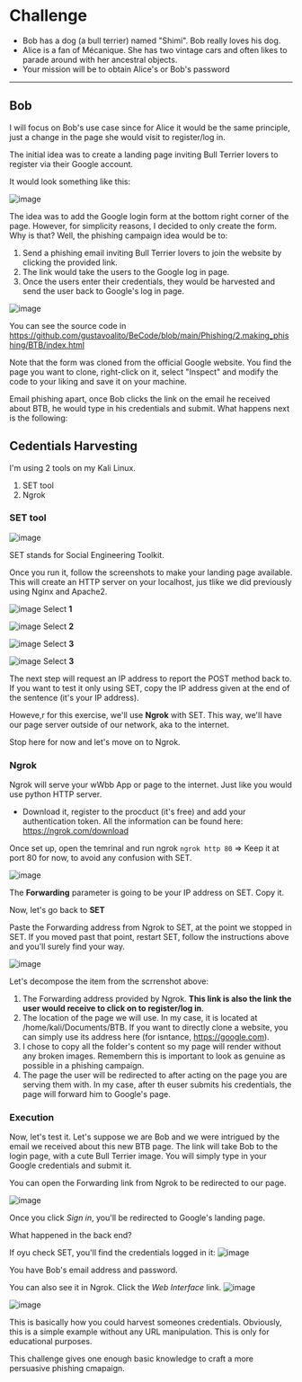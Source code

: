 # Challenge

- Bob has a dog (a bull terrier) named "Shimi". Bob really loves his dog. 
- Alice is a fan of Mécanique. She has two vintage cars and often likes to parade around with her ancestral objects.
- Your mission will be to obtain Alice's or Bob's password

---
## Bob

I will focus on Bob's use case since for Alice it would be the same principle, just a change in the page she would visit to register/log in. 

The initial idea was to create a landing page inviting Bull Terrier lovers to register via their Google account. 

It would look something like this:

![image](https://github.com/gustavoalito/BeCode/assets/133368766/e801f10f-4dd2-4a2f-b39a-59d824656901)

The idea was to add the Google login form at the bottom right corner of the page. However, for simplicity reasons, I decided to only create the form. Why is that? Well, the phishing campaign idea would be to:

1. Send a phishing email inviting Bull Terrier lovers to join the website by clicking the provided link.
2. The link would take the users to the Google log in page.
3. Once the users enter their credentials, they would be harvested and send the user back to Google's log in page.

![image](https://github.com/gustavoalito/BeCode/assets/133368766/6bffb91b-2517-4f66-a617-8d35d71f4ced)

You can see the source code in https://github.com/gustavoalito/BeCode/blob/main/Phishing/2.making_phishing/BTB/index.html

Note that the form was cloned from the official Google website. You find the page you want to clone, right-click on it, select "Inspect" and modify the code to your liking and save it on your machine.

Email phishing apart, once Bob clicks the link on the email he received about BTB, he would type in his credentials and submit. What happens next is the following:

## Cedentials Harvesting

I'm using 2 tools on my Kali Linux.

1. SET tool
2. Ngrok

### SET tool

![image](https://github.com/gustavoalito/BeCode/assets/133368766/681ea713-9734-4b9e-ae58-dd5aaa3cef95)

SET stands for Social Engineering Toolkit.

Once you run it, follow the screenshots to make your landing page available. This will create an HTTP server on your localhost, jus tlike we did previously using Nginx and Apache2.

![image](https://github.com/gustavoalito/BeCode/assets/133368766/2122a557-d1f1-46f4-a324-9df2151626cb)
Select **1**

![image](https://github.com/gustavoalito/BeCode/assets/133368766/f292de9a-4f40-49c7-9327-85d8ef5bc4f2)
Select **2**

![image](https://github.com/gustavoalito/BeCode/assets/133368766/d7967b7e-930f-4e6f-9521-a8316995c582)
Select **3**

![image](https://github.com/gustavoalito/BeCode/assets/133368766/bd0dac1d-1379-4c5c-9959-1685212fea37)
Select **3**

The next step will request an IP address to report the POST method back to. If you want to test it only using SET, copy the IP address given at the end of the sentence (it's your IP address). 

Howeve,r for this exercise, we'll use **Ngrok** with SET. This way, we'll have our page server outside of our network, aka to the internet.

Stop here for now and let's move on to Ngrok. 

### Ngrok

Ngrok will serve your wWbb App or page to the internet. Just like you would use python HTTP server. 

- Download it, register to the procduct (it's free) and add your authentication token. All the information can be found here: https://ngrok.com/download

Once set up, open the temrinal and run ngrok `ngrok http 80` => Keep it at port 80 for now, to avoid any confusion with SET. 

![image](https://github.com/gustavoalito/BeCode/assets/133368766/498936d2-4e8c-4f13-a1e8-67bde476caf0)

The **Forwarding** parameter is going to be your IP address on SET. Copy it.

Now, let's go back to **SET**

Paste the Forwarding address from Ngrok to SET, at the point we stopped in SET. If you moved past that point, restart SET, follow the instructions above and you'll surely find your way.

![image](https://github.com/gustavoalito/BeCode/assets/133368766/c924d054-5766-4ad4-85bc-085d8381efc3)

Let's decompose the item from the scrrenshot above:

1. The Forwarding address provided by Ngrok. **This link is also the link the user would receive to click on to register/log in**.
2. The location of the page we will use. In my case, it is located at /home/kali/Documents/BTB. If you want to directly clone a website, you can simply use its address here (for isntance, https://google.com).
3. I chose to copy all the folder's content so my page will render without any broken images. Remembern this is important to look as genuine as possible in a phishing campaign.
4. The page the user will be redirected to after acting on the page you are serving them with. In my case, after th euser submits his credentials, the page will forward him to Google's page.

### Execution

Now, let's test it. Let's suppose we are Bob and we were intrigued by the email we received about this new BTB page. The link will take Bob to the login page, with a cute Bull Terrier image. You will simply type in your Google credentials and submit it. 

You can open the Forwarding link from Ngrok to be redirected to our page.

![image](https://github.com/gustavoalito/BeCode/assets/133368766/87c21dc4-b32e-4f14-8200-c90fb35ae43e)

Once you click *Sign in*, you'll be redirected to Google's landing page.

What happened in the back end?

If oyu check SET, you'll find the credentials logged in it:
![image](https://github.com/gustavoalito/BeCode/assets/133368766/0dc6f4a8-2740-4290-9330-e0da024c4d96)

You have Bob's email address and password.

You can also see it in Ngrok. Click the *Web Interface* link.
![image](https://github.com/gustavoalito/BeCode/assets/133368766/f2c3669f-93b2-4f45-ab1e-b01d002743ae)

![image](https://github.com/gustavoalito/BeCode/assets/133368766/eb3e24db-5be8-45e3-bfd9-316c0e742ef7)

This is basically how you could harvest someones credentials. Obviously, this is a simple example without any URL manipulation. This is only for educational purposes. 

This challenge gives one enough basic knowledge to craft a more persuasive phishing cmapaign.









